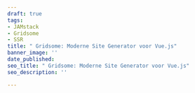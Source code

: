 ```yaml
---
draft: true
tags:
- JAMstack
- Gridsome
- SSR
title: " Gridsome: Moderne Site Generator voor Vue.js"
banner_image: ''
date_published: 
seo_title: " Gridsome: Moderne Site Generator voor Vue.js"
seo_description: ''

---
```

